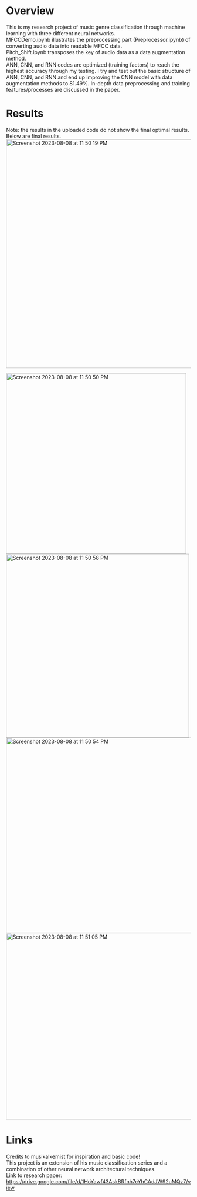 
# Overview
This is my research project of music genre classification through machine learning with three different neural networks.\
MFCCDemo.ipynb illustrates the preprocessing part (Preprocessor.ipynb) of converting audio data into readable MFCC data.\
Pitch_Shift.ipynb transposes the key of audio data as a data augmentation method. \
ANN, CNN, and RNN codes are optimized (training factors) to reach the highest accuracy through my testing.
I try and test out the basic structure of ANN, CNN, and RNN and end up improving the CNN model with data augmentation methods to 81.49%. 
In-depth data preprocessing and training features/processes are discussed in the paper.

# Results
Note: the results in the uploaded code do not show the final optimal results. Below are final results.
<img width="622" alt="Screenshot 2023-08-08 at 11 50 19 PM" src="https://github.com/joshkabloomy/music-classification/assets/95896434/19824670-60d4-4cb4-ac03-96c4ad70620b">


<img width="491" alt="Screenshot 2023-08-08 at 11 50 50 PM" src="https://github.com/joshkabloomy/music-classification/assets/95896434/02b894d1-ce6e-4dc8-ad8f-8cd34f3d9f27">

<img width="499" alt="Screenshot 2023-08-08 at 11 50 58 PM" src="https://github.com/joshkabloomy/music-classification/assets/95896434/4a61572d-9d80-4bcf-b596-3634d4a155ad">

<img width="531" alt="Screenshot 2023-08-08 at 11 50 54 PM" src="https://github.com/joshkabloomy/music-classification/assets/95896434/286c7ea4-0de9-4739-93f5-67e4caa41b4b">

<img width="507" alt="Screenshot 2023-08-08 at 11 51 05 PM" src="https://github.com/joshkabloomy/music-classification/assets/95896434/4bb68891-5281-4576-be1a-d7f19dd2a17a">

# Links
Credits to musikalkemist for inspiration and basic code! \
This project is an extension of his music classification series and a combination of other neural network architectural techniques.\
Link to research paper: https://drive.google.com/file/d/1HoYawf43AskBRfnh7cYhCAdJW92uMQz7/view
